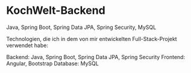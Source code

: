 # KochWelt-Backend
 Java, Spring Boot, Spring Data JPA, Spring Security, MySQL

Technologien, die ich in dem von mir entwickelten Full-Stack-Projekt verwendet habe:

Backend: Java, Spring Boot, Spring Data JPA, Spring Security
Frontend: Angular, Bootstrap
Database: MySQL